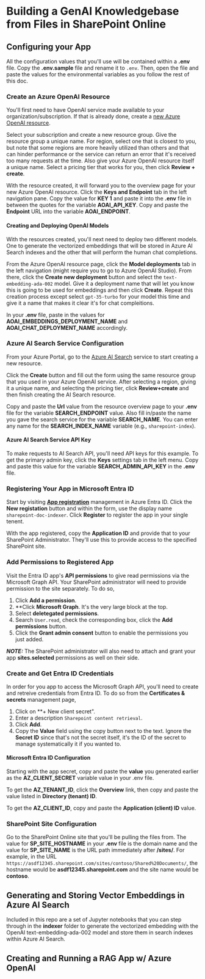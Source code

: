 # Building a GenAI Knowledgebase from Files in SharePoint Online

## Configuring your App
All the configuration values that you'll use will be contained within a **.env** file. Copy the **.env.sample** file and rename it to `.env`. Then, open the file and paste the values for the environmental variables as you follow the rest of this doc.

### Create an Azure OpenAI Resource
You'll first need to have OpenAI service made available to your organization/subscription. If that is already done, create a [new Azure OpenAI resource](https://portal.azure.com/?microsoft_azure_marketplace_ItemHideKey=microsoft_openai_tip#create/Microsoft.CognitiveServicesOpenAI).

Select your subscription and create a new resource group. Give the resource group a unique name. For region, select one that is closest to you, but note that some regions are more heavily utilized than others and that can hinder performance or the service can return an error that it's received too many requests at the time. Also give your Azure OpenAI resource itself a unique name. Select a pricing tier that works for you, then click **Review + create**.

With the resource created, it will forward you to the overview page for your new Azure OpenAI resource. Click the **Keys and Endpoint** tab in the left navigation pane. Copy the value for **KEY 1** and paste it into the **.env** file in between the quotes for the variable **AOAI_API_KEY**. Copy and paste the **Endpoint** URL into the variable **AOAI_ENDPOINT**.

#### Creating and Deploying OpenAI Models
With the resources created, you'll next need to deploy two different models. One to generate the vectorized embeddings that will be stored in Azure AI Search indexes and the other that will perform the human chat completions.

From the Azure OpenAI resource page, click the **Model deployments** tab in the left navigation (might require you to go to Azure OpenAI Studio). From there, click the **Create new deployment** button and select the `text-embedding-ada-002` model. Give it a deployment name that will let you know this is going to be used for embeddings and then click **Create**. Repeat this creation process except select `gpt-35-turbo` for your model this time and give it a name that makes it clear it's for chat compleitions.

In your **.env** file, paste in the values for **AOAI_EMBEDDINGS_DEPLOYMENT_NAME** and **AOAI_CHAT_DEPLOYMENT_NAME** accordingly.

### Azure AI Search Service Configuration
From your Azure Portal, go to the [Azure AI Search](https://portal.azure.com/#view/Microsoft_Azure_ProjectOxford/CognitiveServicesHub/~/CognitiveSearch) service to start creating a new resource.

Click the **Create** button and fill out the form using the same resource group that you used in your Azure OpenAI service. After selecting a region, giving it a unique name, and selecting the pricing tier, click **Review+create** and then finish creating the AI Search resource.

Copy and paste the **Url** value from the resource overview page to your **.env** file for the variable **SEARCH_ENDPOINT** value. Also fill in/paste the name you gave the search service for the variable **SEARCH_NAME**. You can enter any name for the **SEARCH_INDEX_NAME** variable (e.g., `sharepoint-index`).

#### Azure AI Search Service API Key

To make requests to AI Search API, you'll need API keys for this example. To get the primary admin key, click the **Keys** settings tab in the left menu. Copy and paste this value for the variable **SEARCH_ADMIN_API_KEY** in the **.env** file.

### Registering Your App in Microsoft Entra ID
Start by visiting **[App registration](https://portal.azure.com/#view/Microsoft_AAD_IAM/ActiveDirectoryMenuBlade/~/RegisteredApps)** management in Azure Entra ID. Click the **New registation** button and within the form, use the display name `sharepoint-doc-indexer`. Click **Register** to register the app in your single tenent.

With the app registered, copy the **Application ID** and provide that to your SharePoint Administrator. They'll use this to provide access to the specified SharePoint site.

### Add Permissions to Registered App
Visit the Entra ID app's **API permissions** to give read permissions via the Microsoft Graph API. Your SharePoint administrator will need to  provide permission to the site separately. To do so,

1. Click **Add a permission**.
2. **Click **Microsoft Graph**. It's the very large block at the top.
3. Select **deletegated permissions**.
4. Search `User.read`, check the corresponding box, click the **Add permissions** button.
5. Click the **Grant admin consent** button to enable the permissions you just added.

**_NOTE:_** The SharePoint administrator will also need to attach and grant your app **sites.selected** permissions as well on their side.

### Create and Get Entra ID Credentials
In order for you app to access the Microsoft Graph API, you'll need to create and retreive credentials from Entra ID. To do so from the **Certificates & secrets** management page, 
1. Click on **+ New client secret".
2. Enter a description `Sharepoint content retrieval`.
3. Click **Add**.
4. Copy the **Value** field using the copy button next to the text. Ignore the **Secret ID** since that's not the secret itself, it's the ID of the secret to manage systematically it if you wanted to.

#### Microsoft Entra ID Configuration
Starting with the app secret, copy and paste the **value** you generated earlier as the **AZ_CLIENT_SECRET** variable value in your .env file.

To get the **AZ_TENANT_ID**, click the **Overview** link, then copy and paste the value listed in **Directory (tenant) ID**.

To get the **AZ_CLIENT_ID**, copy and paste the **Application (client) ID** value.

### SharePoint Site Configuration
Go to the SharePoint Online site that you'll be pulling the files from. The value for **SP_SITE_HOSTNAME** in your **.env** file is the domain name and the value for **SP_SITE_NAME** is the URL path immediately after **/sites/**. For example, in the URL `https://asdf12345.sharepoint.com/sites/contoso/Shared%20Documents/`, the hostname would be **asdf12345.sharepoint.com** and the site name would be **contoso**.

## Generating and Storing Vector Embeddings in Azure AI Search
Included in this repo are a set of Jupyter notebooks that you can step through in the **indexer** folder to generate the vectorized embedding with the OpenAI text-embedding-ada-002 model and store them in search indexes within Azure AI Search.

## Creating and Running a RAG App w/ Azure OpenAI